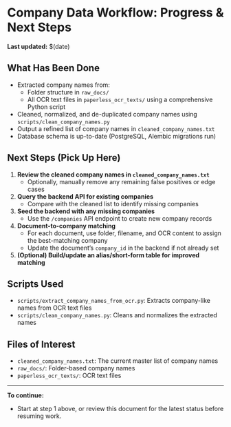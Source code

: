 # Company Data Workflow: Progress & Next Steps

**Last updated:** $(date)

## What Has Been Done

- Extracted company names from:
  - Folder structure in `raw_docs/`
  - All OCR text files in `paperless_ocr_texts/` using a comprehensive Python script
- Cleaned, normalized, and de-duplicated company names using `scripts/clean_company_names.py`
- Output a refined list of company names in `cleaned_company_names.txt`
- Database schema is up-to-date (PostgreSQL, Alembic migrations run)

## Next Steps (Pick Up Here)

1. **Review the cleaned company names in `cleaned_company_names.txt`**
   - Optionally, manually remove any remaining false positives or edge cases
2. **Query the backend API for existing companies**
   - Compare with the cleaned list to identify missing companies
3. **Seed the backend with any missing companies**
   - Use the `/companies` API endpoint to create new company records
4. **Document-to-company matching**
   - For each document, use folder, filename, and OCR content to assign the best-matching company
   - Update the document’s `company_id` in the backend if not already set
5. **(Optional) Build/update an alias/short-form table for improved matching**

## Scripts Used
- `scripts/extract_company_names_from_ocr.py`: Extracts company-like names from OCR text files
- `scripts/clean_company_names.py`: Cleans and normalizes the extracted names

## Files of Interest
- `cleaned_company_names.txt`: The current master list of company names
- `raw_docs/`: Folder-based company names
- `paperless_ocr_texts/`: OCR text files

---
**To continue:**
- Start at step 1 above, or review this document for the latest status before resuming work. 